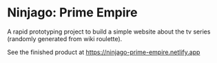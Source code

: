# Ninjago: Prime Empire

A rapid prototyping project to build a simple website about the tv series (randomly generated from wiki roulette).

See the finished product at https://ninjago-prime-empire.netlify.app
